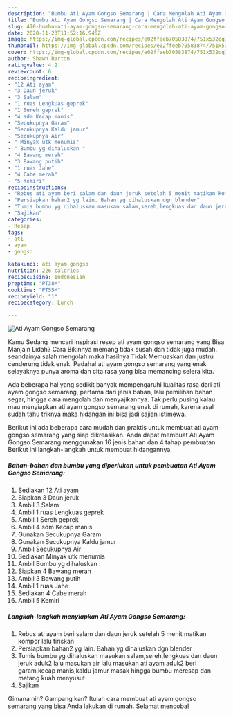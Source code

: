 ```yaml
---
description: "Bumbu Ati Ayam Gongso Semarang | Cara Mengolah Ati Ayam Gongso Semarang Yang Lezat"
title: "Bumbu Ati Ayam Gongso Semarang | Cara Mengolah Ati Ayam Gongso Semarang Yang Lezat"
slug: 470-bumbu-ati-ayam-gongso-semarang-cara-mengolah-ati-ayam-gongso-semarang-yang-lezat
date: 2020-11-23T11:52:16.945Z
image: https://img-global.cpcdn.com/recipes/e02ffeeb70583874/751x532cq70/ati-ayam-gongso-semarang-foto-resep-utama.jpg
thumbnail: https://img-global.cpcdn.com/recipes/e02ffeeb70583874/751x532cq70/ati-ayam-gongso-semarang-foto-resep-utama.jpg
cover: https://img-global.cpcdn.com/recipes/e02ffeeb70583874/751x532cq70/ati-ayam-gongso-semarang-foto-resep-utama.jpg
author: Shawn Barton
ratingvalue: 4.2
reviewcount: 6
recipeingredient:
- "12 Ati ayam"
- "3 Daun jeruk"
- "3 Salam"
- "1 ruas Lengkuas geprek"
- "1 Sereh geprek"
- "4 sdm Kecap manis"
- "Secukupnya Garam"
- "Secukupnya Kaldu jamur"
- "Secukupnya Air"
- " Minyak utk menumis"
- " Bumbu yg dihaluskan "
- "4 Bawang merah"
- "3 Bawang putih"
- "1 ruas Jahe"
- "4 Cabe merah"
- "5 Kemiri"
recipeinstructions:
- "Rebus ati ayam beri salam dan daun jeruk setelah 5 menit matikan kompor lalu tiriskan"
- "Persiapkan bahan2 yg lain. Bahan yg dihaluskan dgn blender"
- "Tumis bumbu yg dihaluskan masukan salam,sereh,lengkuas dan daun jeruk aduk2 lalu masukan air lalu masukan ati ayam aduk2 beri garam,kecap manis,kaldu jamur masak hingga bumbu meresap dan matang kuah menyusut"
- "Sajikan"
categories:
- Resep
tags:
- ati
- ayam
- gongso

katakunci: ati ayam gongso 
nutrition: 226 calories
recipecuisine: Indonesian
preptime: "PT38M"
cooktime: "PT55M"
recipeyield: "1"
recipecategory: Lunch

---
```



![Ati Ayam Gongso Semarang](https://img-global.cpcdn.com/recipes/e02ffeeb70583874/751x532cq70/ati-ayam-gongso-semarang-foto-resep-utama.jpg)

Kamu Sedang mencari inspirasi resep ati ayam gongso semarang yang Bisa Manjain Lidah? Cara Bikinnya memang tidak susah dan tidak juga mudah. seandainya salah mengolah maka hasilnya Tidak Memuaskan dan justru cenderung tidak enak. Padahal ati ayam gongso semarang yang enak selayaknya punya aroma dan cita rasa yang bisa memancing selera kita.

Ada beberapa hal yang sedikit banyak mempengaruhi kualitas rasa dari ati ayam gongso semarang, pertama dari jenis bahan, lalu pemilihan bahan segar, hingga cara mengolah dan menyajikannya. Tak perlu pusing kalau mau menyiapkan ati ayam gongso semarang enak di rumah, karena asal sudah tahu triknya maka hidangan ini bisa jadi sajian istimewa.




Berikut ini ada beberapa cara mudah dan praktis untuk membuat ati ayam gongso semarang yang siap dikreasikan. Anda dapat membuat Ati Ayam Gongso Semarang menggunakan 16 jenis bahan dan 4 tahap pembuatan. Berikut ini langkah-langkah untuk membuat hidangannya.

<!--inarticleads1-->

##### Bahan-bahan dan bumbu yang diperlukan untuk pembuatan Ati Ayam Gongso Semarang:

1. Sediakan 12 Ati ayam
1. Siapkan 3 Daun jeruk
1. Ambil 3 Salam
1. Ambil 1 ruas Lengkuas geprek
1. Ambil 1 Sereh geprek
1. Ambil 4 sdm Kecap manis
1. Gunakan Secukupnya Garam
1. Gunakan Secukupnya Kaldu jamur
1. Ambil Secukupnya Air
1. Sediakan  Minyak utk menumis
1. Ambil  Bumbu yg dihaluskan :
1. Siapkan 4 Bawang merah
1. Ambil 3 Bawang putih
1. Ambil 1 ruas Jahe
1. Sediakan 4 Cabe merah
1. Ambil 5 Kemiri




<!--inarticleads2-->

##### Langkah-langkah menyiapkan Ati Ayam Gongso Semarang:

1. Rebus ati ayam beri salam dan daun jeruk setelah 5 menit matikan kompor lalu tiriskan
1. Persiapkan bahan2 yg lain. Bahan yg dihaluskan dgn blender
1. Tumis bumbu yg dihaluskan masukan salam,sereh,lengkuas dan daun jeruk aduk2 lalu masukan air lalu masukan ati ayam aduk2 beri garam,kecap manis,kaldu jamur masak hingga bumbu meresap dan matang kuah menyusut
1. Sajikan




Gimana nih? Gampang kan? Itulah cara membuat ati ayam gongso semarang yang bisa Anda lakukan di rumah. Selamat mencoba!
